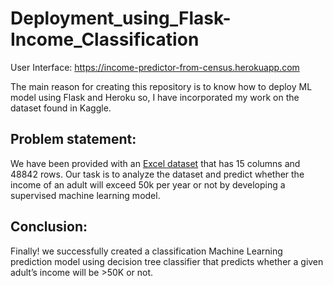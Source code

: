 # Deployment_using_Flask-Income_Classification

User Interface: https://income-predictor-from-census.herokuapp.com

The main reason for creating this repository is to know how to deploy ML model using Flask and Heroku so, I have incorporated my work on the dataset found in Kaggle.

## Problem statement:
We have been provided with an [Excel dataset](https://www.kaggle.com/datasets/wenruliu/adult-income-dataset) that has 15 columns and 48842 rows. Our task is to analyze the dataset and predict whether the income of an adult will exceed 50k per year or not by developing a supervised machine learning model.

## Conclusion:
Finally! we successfully created a classification Machine Learning prediction model using decision tree classifier that predicts whether a given adult’s income will be >50K or not.
